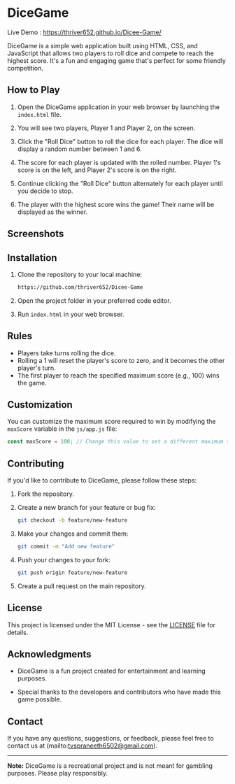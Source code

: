 # DiceGame

Live Demo : https://thriver652.github.io/Dicee-Game/

DiceGame is a simple web application built using HTML, CSS, and JavaScript that allows two players to roll dice and compete to reach the highest score. It's a fun and engaging game that's perfect for some friendly competition.

## How to Play

1. Open the DiceGame application in your web browser by launching the `index.html` file.

2. You will see two players, Player 1 and Player 2, on the screen.

3. Click the "Roll Dice" button to roll the dice for each player. The dice will display a random number between 1 and 6.

4. The score for each player is updated with the rolled number. Player 1's score is on the left, and Player 2's score is on the right.

5. Continue clicking the "Roll Dice" button alternately for each player until you decide to stop.

6. The player with the highest score wins the game! Their name will be displayed as the winner.

## Screenshots

## Installation

1. Clone the repository to your local machine:

   ```bash
   https://github.com/thriver652/Dicee-Game
   ```

2. Open the project folder in your preferred code editor.

3. Run `index.html` in your web browser.

## Rules

- Players take turns rolling the dice.
- Rolling a 1 will reset the player's score to zero, and it becomes the other player's turn.
- The first player to reach the specified maximum score (e.g., 100) wins the game.

## Customization

You can customize the maximum score required to win by modifying the `maxScore` variable in the `js/app.js` file:

```javascript
const maxScore = 100; // Change this value to set a different maximum score
```

## Contributing

If you'd like to contribute to DiceGame, please follow these steps:

1. Fork the repository.

2. Create a new branch for your feature or bug fix:

   ```bash
   git checkout -b feature/new-feature
   ```

3. Make your changes and commit them:

   ```bash
   git commit -m "Add new feature"
   ```

4. Push your changes to your fork:

   ```bash
   git push origin feature/new-feature
   ```

5. Create a pull request on the main repository.

## License

This project is licensed under the MIT License - see the [LICENSE](LICENSE) file for details.

## Acknowledgments

- DiceGame is a fun project created for entertainment and learning purposes.

- Special thanks to the developers and contributors who have made this game possible.

## Contact

If you have any questions, suggestions, or feedback, please feel free to contact us at (mailto:tvspraneeth6502@gmail.com).

---

**Note:** DiceGame is a recreational project and is not meant for gambling purposes. Please play responsibly.

